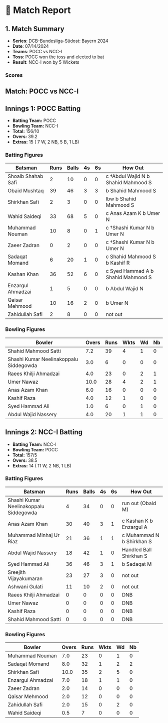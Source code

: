 # 🏏 Match Report

## 1. Match Summary

- **Series**: DCB-Bundesliga-Südost: Bayern 2024  
- **Date**: 07/14/2024  
- **Teams**: POCC vs NCC-I  
- **Toss**: POCC won the toss and elected to bat  
- **Result**: NCC-I won by 5 Wickets  

### Scores
## Match: POCC vs NCC-I

## Innings 1: POCC Batting

- **Batting Team:** POCC
- **Bowling Team:** NCC-I
- **Total:** 156/10
- **Overs:** 39.2
- **Extras:** 15 ( 7 W, 2 NB, 5 B, 1 LB)

### Batting Figures

| Batsman | Runs | Balls | 4s | 6s | How Out |
|---------|------|-------|----|----|---------|
| Shoaib Shahab Safi | 2 | 10 | 0 | 0 | c &#8224;Abdul Wajid N b Shahid Mahmood S |
| Obaid Mushtaq | 39 | 46 | 3 | 3 | b Shahid Mahmood S |
| Shirkhan Safi | 2 | 3 | 0 | 0 | lbw b Shahid Mahmood S |
| Wahid Saideqi | 33 | 68 | 5 | 0 | c Anas Azam K b Umer N |
| Muhammad Nouman | 10 | 8 | 0 | 1 | c &#8224;Shashi Kumar N b Umer N |
| Zaeer Zadran | 0 | 2 | 0 | 0 | c &#8224;Shashi Kumar N b Umer N |
| Sadaqat Momand | 6 | 20 | 1 | 0 | c Shahid Mahmood S b Kashif R |
| Kashan Khan | 36 | 52 | 6 | 0 | c Syed Hammad A b Shahid Mahmood S |
| Enzargul Ahmadzai | 1 | 5 | 0 | 0 | b Abdul Wajid N |
| Qaisar Mehmood | 10 | 16 | 2 | 0 | b Umer N |
| Zahidullah Safi | 2 | 8 | 0 | 0 | not out |

### Bowling Figures

| Bowler | Overs | Runs | Wkts | Wd | Nb |
|--------|-------|------|------|----|----|
| Shahid Mahmood Satti | 7.2 | 39 | 4 | 1 | 0 |
| Shashi Kumar Neelinakoppalu Siddegowda | 3.0 | 6 | 0 | 0 | 0 |
| Raees Khilji Ahmadzai | 4.0 | 23 | 0 | 2 | 1 |
| Umer Nawaz | 10.0 | 28 | 4 | 2 | 1 |
| Anas Azam Khan | 6.0 | 16 | 0 | 0 | 0 |
| Kashif Raza | 4.0 | 12 | 1 | 0 | 0 |
| Syed Hammad Ali | 1.0 | 6 | 0 | 1 | 0 |
| Abdul Wajid Nassery | 4.0 | 20 | 1 | 1 | 0 |

## Innings 2: NCC-I Batting

- **Batting Team:** NCC-I
- **Bowling Team:** POCC
- **Total:** 157/5
- **Overs:** 38.5
- **Extras:** 14 ( 11 W, 2 NB, 1 LB)

### Batting Figures

| Batsman | Runs | Balls | 4s | 6s | How Out |
|---------|------|-------|----|----|---------|
| Shashi Kumar Neelinakoppalu Siddegowda | 4 | 34 | 0 | 0 | run out (Obaid M)  |
| Anas Azam Khan | 30 | 40 | 3 | 1 | c Kashan K b Enzargul A |
| Muhammad Minhaj Ur Riaz | 21 | 36 | 1 | 1 | c Muhammad N b Shirkhan S |
| Abdul Wajid Nassery | 18 | 42 | 1 | 0 | Handled Ball Shirkhan S |
| Syed Hammad Ali | 36 | 46 | 3 | 1 | b Sadaqat M |
| Sreejith Vijayakumaran | 23 | 27 | 3 | 0 | not out |
| Ashwani Gulati | 11 | 10 | 2 | 0 | not out |
| Raees Khilji Ahmadzai | 0 | 0 | 0 | 0 | DNB |
| Umer Nawaz | 0 | 0 | 0 | 0 | DNB |
| Kashif Raza | 0 | 0 | 0 | 0 | DNB |
| Shahid Mahmood Satti | 0 | 0 | 0 | 0 | DNB |

### Bowling Figures

| Bowler | Overs | Runs | Wkts | Wd | Nb |
|--------|-------|------|------|----|----|
| Muhammad Nouman | 7.0 | 23 | 0 | 1 | 0 |
| Sadaqat Momand | 8.0 | 32 | 1 | 2 | 2 |
| Shirkhan Safi | 10.0 | 35 | 2 | 5 | 0 |
| Enzargul Ahmadzai | 7.0 | 18 | 1 | 1 | 0 |
| Zaeer Zadran | 2.0 | 14 | 0 | 0 | 0 |
| Qaisar Mehmood | 2.0 | 12 | 0 | 0 | 0 |
| Zahidullah Safi | 2.0 | 15 | 0 | 2 | 0 |
| Wahid Saideqi | 0.5 | 7 | 0 | 0 | 0 |
